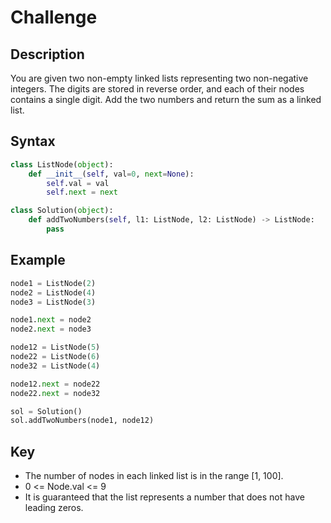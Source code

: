# Challenge

## Description
You are given two non-empty linked lists representing two non-negative integers. The digits are stored in reverse order, and each of their nodes contains a single digit. Add the two numbers and return the sum as a linked list.

## Syntax
```python
class ListNode(object):
    def __init__(self, val=0, next=None):
        self.val = val
        self.next = next

class Solution(object):
    def addTwoNumbers(self, l1: ListNode, l2: ListNode) -> ListNode:
        pass
```


## Example
```python
node1 = ListNode(2)
node2 = ListNode(4)
node3 = ListNode(3)

node1.next = node2
node2.next = node3

node12 = ListNode(5)
node22 = ListNode(6)
node32 = ListNode(4)

node12.next = node22
node22.next = node32

sol = Solution()
sol.addTwoNumbers(node1, node12)
```

## Key
* The number of nodes in each linked list is in the range [1, 100].
* 0 <= Node.val <= 9
* It is guaranteed that the list represents a number that does not have leading zeros.
